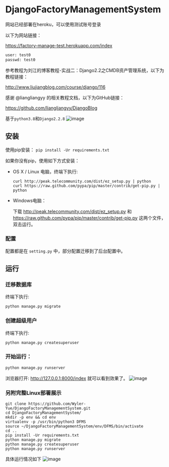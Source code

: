 # DjangoFactoryManagementSystem

网站已经部署在heroku，可以使用测试账号登录

以下为网站链接：

https://factory-manage-test.herokuapp.com/index
```bash
user: test0
passwd: test0
```
参考教程为刘江的博客教程-实战二：Django2.2之CMDB资产管理系统，以下为教程链接：

http://www.liujiangblog.com/course/django/116

感谢 @liangliangyy 的相关教程文档，以下为GitHub链接：

https://github.com/liangliangyy/DjangoBlog

基于`python3.8`和`Django2.2.8`
![image](https://github.com/Wyler-Yue/image/blob/master/%E7%BD%91%E7%AB%99%E8%AE%BE%E5%A4%87%E6%A6%82%E5%86%B5.png)

## 安装

使用pip安装： `pip install -Ur requirements.txt`

如果你没有pip，使用如下方式安装：
- OS X / Linux 电脑，终端下执行: 

    ```
    curl http://peak.telecommunity.com/dist/ez_setup.py | python
    curl https://raw.github.com/pypa/pip/master/contrib/get-pip.py | python
    ```

- Windows电脑：

    下载 http://peak.telecommunity.com/dist/ez_setup.py 和 https://raw.github.com/pypa/pip/master/contrib/get-pip.py 这两个文件，双击运行。 

### 配置
配置都是在 `setting.py` 中，部分配置迁移到了后台配置中。

## 运行

### 迁移数据库
终端下执行:
```bash
python manage.py migrate
```

### 创建超级用户

 终端下执行:
```bash
python manage.py createsuperuser
```

### 开始运行： 

```bash
python manage.py runserver
```

浏览器打开: http://127.0.0.1:8000/index  就可以看到效果了。
![image](https://github.com/Wyler-Yue/image/blob/master/%E7%BD%91%E7%AB%99%E7%99%BB%E9%99%86%E7%95%8C%E9%9D%A2.png)

### 另附完整Linux部署展示 
```linux
git clone https://github.com/Wyler-Yue/DjangoFactoryManagementSystem.git
cd DjangoFactoryManagementSystem/
mkdir -p env && cd env
virtualenv -p /usr/bin/python3 DFMS
source ~/DjangoFactoryManagementSystem/env/DFMS/bin/activate
cd ..
pip install -Ur requirements.txt
python manage.py migrate
python manage.py createsuperuser
python manage.py runserver
```

具体运行情况如下
![image](https://github.com/Wyler-Yue/image/blob/master/linux%E9%83%A8%E7%BD%B2.png)
